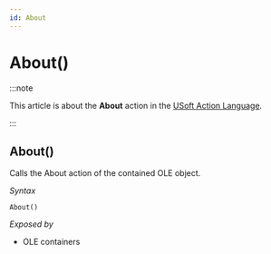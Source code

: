 ```yaml
---
id: About
---
```


# About()




:::note

This article is about the **About** action in the [USoft Action Language](/Task_flow/Action_Language_reference/USoft_Action_Language.md).

:::

## **About()**

Calls the About action of the contained OLE object.

*Syntax*

```
About()
```

*Exposed by*

- OLE containers